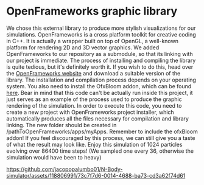 # OpenFrameworks graphic library
We chose this external library to produce more stylish visualizations for our simulations. OpenFrameworks is a cross platform toolkit for creative coding in C++. It is actually a wrapper built on top of OpenGL, a well-known platform for rendering 2D and 3D vector graphics. We added OpenFrameworks to our repository as a submodule, so that its linking with our project is immediate. The process of installing and compiling the library is quite tedious, but it's definitely worth it.
If you wish to do this, head over the [OpenFrameworks website](https://openframeworks.cc/download/) and download a suitable version of the library. The installation and compilation process depends on your operating system. 
You also need to install the OfxBloom addon, which can be found [here](https://github.com/P-A-N/ofxBloom).
Bear in mind that this code can't be actually run inside this project, it just serves as an example of the process used to produce the graphic rendering of the simulation. In order to execute this code, you need to create a new project with OpenFrameworks project installer, which automatically produces all the files necessary for compilation and library linking. The new folder should be created in /pathToOpenFrameworks/apps/myApps. Remember to include the ofxBloom addon! 
If you feel discouraged by this process, we can still give you a taste of what the result may look like. Enjoy this simulation of 1024 particles evolving over 86400 time steps! (We sampled one every 36, otherwise the simulation would have been to heavy)

https://github.com/jacopopalumbo01/N-Body-simulator/assets/118806991/73c7f7d6-0014-4688-ba73-cd3a62f74d61


